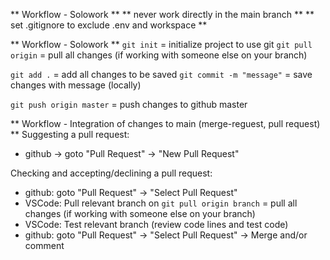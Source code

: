 ** Workflow - Solowork **
** never work directly in the main branch **
** set .gitignore to exclude .env and workspace **

** Workflow - Solowork **
`git init` = initialize project to use git
`git pull origin` = pull all changes (if working with someone else on your branch)

`git add .` = add all changes to be saved
`git commit -m "message"` = save changes with message (locally)

`git push origin master` = push changes to github master

** Workflow - Integration of changes to main (merge-reguest, pull request) **
Suggesting a pull request:
- github -> goto "Pull Request" -> "New Pull Request"

Checking and accepting/declining a pull request: 
- github: goto "Pull Request" -> "Select Pull Request"
- VSCode: Pull relevant branch on `git pull origin branch` = pull all changes (if working with someone else on your branch)
- VSCode: Test relevant branch (review code lines and test code)
- github: goto "Pull Request" -> "Select Pull Request" -> Merge and/or comment     
